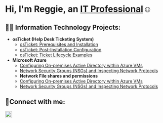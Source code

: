 <h1>Hi, I'm Reggie, an <a href="https://linkedin.com/in/reginald-smith-jr-a1ab03341">IT Professional</a>☺</h1>

<h2>👨‍💻 Information Technology Projects:</h2>

- <b>osTicket (Help Desk Ticketing System)</b>
  - [osTicket: Prerequisites and Installation](https://github.com/ReggieS22/osticket-prereqs)
  - [osTicket: Post-Installation Configuration](https://github.com/ReggieS22/post-install-config)
  - [osTicket: Ticket Lifecycle Examples](https://github.com/ReggieS22/ticket-lifecycle)
- <b>Microsoft Azure</b>
  - [Configuring On-premises Active Directory within Azure VMs](https://github.com/ReggieS22/configure-ad)
  - [Network Security Groups (NSGs) and Inspecting Network Protocols](https://github.com/ReggieS22/azure-network-protocols)
  - <b>Network File shares and permissions</b>
  - [Configuring On-premises Active Directory within Azure VMs](https://github.com/ReggieS22/configure-ad)
  - [Network Security Groups (NSGs) and Inspecting Network Protocols](https://github.com/ReggieS22/azure-network-protocols)


<h2>🤳Connect with me:</h2>

[<img align="left" alt="Josh | LinkedIn" width="22px" src="https://cdn.jsdelivr.net/npm/simple-icons@v3/icons/linkedin.svg" />][linkedin]

[linkedin]: https://linkedin.com/in/reginald-smith-jr-a1ab03341
